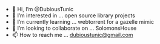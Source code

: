 - 👋 Hi, I’m @DubiousTunic
- 👀 I’m interested in ... open source library projects
- 🌱 I’m currently learning ... webtorrent for a gazelle mimic
- 💞️ I’m looking to collaborate on ... SolomonsHouse
- 📫 How to reach me ... dubioustunic@gmail.com

<!---
DubiousTunic/DubiousTunic is a ✨ special ✨ repository because its `README.md` (this file) appears on your GitHub profile.
You can click the Preview link to take a look at your changes.
--->
